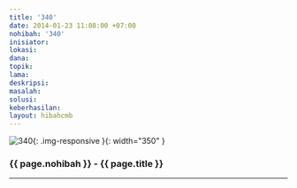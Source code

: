 ```yaml
---
title: '340'
date: 2014-01-23 11:08:00 +07:00
nohibah: '340'
inisiator: 
lokasi: 
dana: 
topik: 
lama: 
deskripsi: 
masalah: 
solusi: 
keberhasilan: 
layout: hibahcmb
---
```


![340](/static/img/hibahcmb/340.png){: .img-responsive }{: width="350" }

### {{ page.nohibah }} - {{ page.title }}

---
